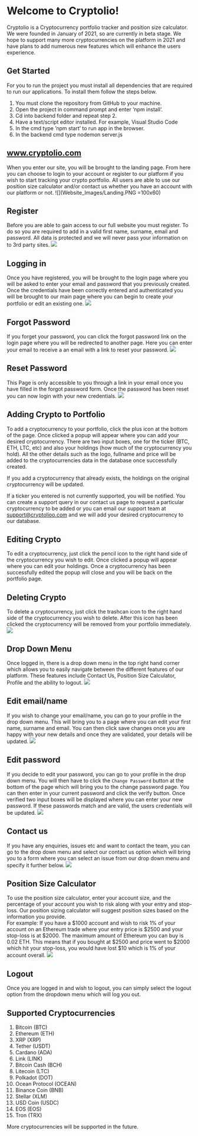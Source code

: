 # Welcome to Cryptolio!

Cryptolio is a Cryptocurrency portfolio tracker and position size calculator. We were founded in January of 2021, so are currently in beta stage. We hope to support many more cryptocurrencies on the platform in 2021 and have plans to add numerous new features which will enhance the users experience. 

## Get Started
For you to run the project you must install all dependencies that are required to run our applications. To install them follow the steps below.
1.	You must clone the repository from GitHub to your machine.
2.	Open the project in command prompt and enter ‘npm install’.
3.	Cd into backend folder and repeat step 2.
4.	Have a text/script editor installed. For example, Visual Studio Code
5.	In the cmd type ’npm start’ to run app in the browser.
6.	In the backend cmd type nodemon server.js


## www.cryptolio.com
When you enter our site, you will be brought to the landing page. From here you can choose to login to your account or register to our platform if you wish to start tracking your crypto portfolio. All users are able to use our position size calculator and/or contact us whether you have an account with our platform or not.
![](Website_Images/Landing.PNG =100x60)

## Register
Before you are able to gain access to our full website you must register. To do so you are required to add in a valid first name, surname, email and password. All data is protected and we will never pass your information on to 3rd party sites.
![](Website_Images/Register.PNG)

## Logging in
Once you have registered, you will be brought to the login page where you will be asked to enter your email and password that you previously created. Once the credentials have been correctly entered and authenticated you will be brought to our main page where you can begin to create your portfolio or edit an existing one.
![](Website_Images/Login.PNG)

## Forgot Password
If you forget your password, you can click the forgot password link on the login page where you will be redirected to another page. Here you can enter your email to receive a an email with a link to reset your password.
![](Website_Images/Forgot_Password.PNG)

## Reset Password 
This Page is only accessible to you through a link in your email once you have filled in the forgot password form. Once the password has been reset you can now login with your new credentials.
![](Website_Images/Reset_Password.PNG)

## Adding Crypto to Portfolio
To add a cryptocurrency to your portfolio, click the plus icon at the bottom of the page. Once clicked a popup will appear where you can add your desired cryptocurrency. There are two input boxes, one for the ticker (BTC, ETH, LTC, etc) and also your holdings (how much of the cryptocurrency you hold). All the other details such as the logo, fullname and price will be added to the cryptocurrencies data in the database once successfully created.

If you add a cryptocurrency that already exists, the holdings on the original cryptocurrency will be updated.

If a ticker you entered is not currently supported, you will be notified. You can create a support query in our contact us page to request a particular cryptocurrency to be added or you can email our support team at support@cryptolioo.com and we will add your desired cryptocurrency to our database.

## Editing Crypto
To edit a cryptocurrency, just click the pencil icon to the right hand side of the cryptocurrency you wish to edit. Once clicked a popup will appear where you can edit your holdings. Once a cryptocurrency has been successfully edited the popup will close and you will be back on the portfolio page.

## Deleting Crypto
To delete a cryptocurrency, just click the trashcan icon to the right hand side of the cryptocurrency you wish to delete. After this icon has been clicked the cryptocurrency will be removed from your portfolio immediately.
![](Website_Images/portfolio.PNG)

## Drop Down Menu
Once logged in, there is a drop down menu in the top right hand corner which allows you to easily navigate between the different features of our platform. These features include Contact Us, Position Size Calculator, Profile and the ability to logout.
![](Website_Images/Drop_Down_Menu.PNG)

## Edit email/name
If you wish to change your email/name, you can go to your profile in the drop down menu. This will bring you to a page where you can edit your first name, surname  and email. You can then click save changes once you are happy with your new details and once they are validated, your details will be updated.
![](Website_Images/New_email.PNG)

## Edit password
If you decide to edit your password, you can go to your profile in the drop down menu. You will then have to click the `Change Password` button at the bottom of the page which will bring you to the change password page. You can then enter in your current password and click the verify button. Once verified two input boxes will be displayed where you can enter your new password. If these passwords match and are valid, the users credentials will be updated.
![](Website_Images/New_password.PNG)

## Contact us
If you have any enquiries, issues etc and want to contact the team, you can go to the drop down menu and select our contact us option which will bring you to a form where you can select an issue from our drop down menu and specify it further below.
![](Website_Images/Contact_us.PNG)

## Position Size Calculator
To use the position size calculator, enter  your account size, and the percentage of your account you wish to risk along with your entry and stop-loss. Our position sizing calculator will suggest position sizes based on the information you provide.<br/>
For example: If you have a $1000 account and wish to risk 1% of your account on an Ethereum trade where your entry price is $2500 and your stop-loss is at $2000. The maximum amount of Ethereum you can buy is 0.02 ETH. This means that if you bought at $2500 and price went to $2000 which hit your stop-loss, you would have lost $10 which is 1% of your account overall.
![](Website_Images/Calculator.PNG)

## Logout
Once you are logged in and wish to logout, you can simply select the logout option from the dropdown menu which will log you out.

## Supported Cryptocurrencies
1. Bitcoin (BTC)
2. Ethereum (ETH)
3. XRP (XRP)
4. Tether (USDT)
5. Cardano (ADA)
6. Link (LINK)
7. Bitcoin Cash (BCH)
8. Litecoin (LTC)
9. Polkadot (DOT)
10. Ocean Protocol (OCEAN)
11. Binance Coin (BNB)
12. Stellar (XLM)
13. USD Coin (USDC)
14. EOS (EOS)
15. Tron (TRX)

More cryptocurrencies will be supported in the future.

